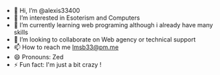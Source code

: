 - 👋 Hi, I’m @alexis33400
- 👀 I’m interested in Esoterism and Computers
- 🌱 I’m currently learning web programing although i already have many skills
- 💞️ I’m looking to collaborate on Web agency or technical support
- 📫 How to reach me lmsb33@pm.me
- 😄 Pronouns: Zed
- ⚡ Fun fact: I'm just a bit crazy !

<!---
alexis33400/alexis33400 is a ✨ special ✨ repository because its `README.md` (this file) appears on your GitHub profile.
You can click the Preview link to take a look at your changes.
--->
